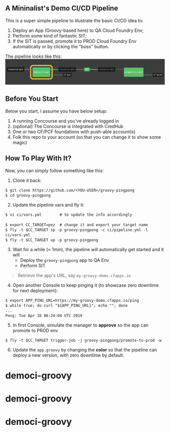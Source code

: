 ## A Mininalist's Demo CI/CD Pipeline

This is a super simple pipeline to illustrate the basic CI/CD idea to:
1. Deploy an App (Groovy-based here) to QA Cloud Foundry Env;
2. Perform some kind of fantastic SIT;
3. If the SIT is passed, promote it to PROD Cloud Foundry Env automatically or by clicking the "boss" button.

The pipeline looks like this:
![pipeline.png](ci/pipeline.png)


## Before You Start

Below you start, I assume you have below setup:
1. A running Concourse and you've already logged in
2. (optional) The Concourse is integrated with CredHub
3. One or two CF/PCF foundations with push-able account(s)
4. Folk this repo to your account (so that you can change it to show some magic)


## How To Play With It?

Now, you can simply follow something like this:

1. Clone it back:

```
$ git clone https://github.com/<YOU-USER>/groovy-pingpong
$ cd groovy-pingpong
```

2. Update the pipeline vars and fly it:

```
$ vi ci/vars.yml        # to update the info accordingly

$ export CC_TARGET=pez  # change it and export your target name
$ fly -t $CC_TARGET sp -p groovy-pingpong -c ci/pipeline.yml -l ci/vars.yml
$ fly -t $CC_TARGET up -p groovy-pingpong
```

3. Wait for a while (< 1min), the pipeline will automatically get started and it will
   - Deploy the `groovy-pingpong` app to QA Env
   - Perform SIT

> Retrieve the app's URL, say `my-groovy-demo.cfapps.io`

4. Open another Console to keep pinging it (to showcase zero downtime for next deployment):

```
$ export APP_PING_URL=https://my-groovy-demo.cfapps.io/ping
$ while true; do curl "${APP_PING_URL}"; echo ""; done
...
Pong: Tue Apr 16 06:24:04 UTC 2019

```

5. In first Console, simulate the manager to **approve** so the app can promote to PROD env

```
$ fly -t $CC_TARGET trigger-job -j groovy-pingpong/promote-to-prod -w
```

6. Update the `app.groovy` by changing the **color** so that the pipeline can deploy a new version, with zero downtime by default.
# democi-groovy
# democi-groovy
# democi-groovy
